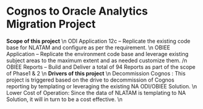 # Cognos to Oracle Analytics Migration Project 
**Scope of this project** \n
ODI Application 12c – Replicate the existing code base for NLATAM and configure as per the requirement. \n
OBIEE Application – Replicate the environment code base and leverage existing subject areas to the maximum extent and as needed customize them. /n
OBIEE Reports – Build and Deliver a total of 94 Reports as part of the scope of Phase1 & 2 \n
**Drivers of this project** \n
Decommission Cognos : This project is triggered based on the drive to decommission of Cognos reporting by templating or leveraging the existing NA ODI/OBIEE Solution.  \n
Lower Cost of Operation: Since the data of NLATAM is templating to NA Solution, it will in turn to be a cost effective. \n



